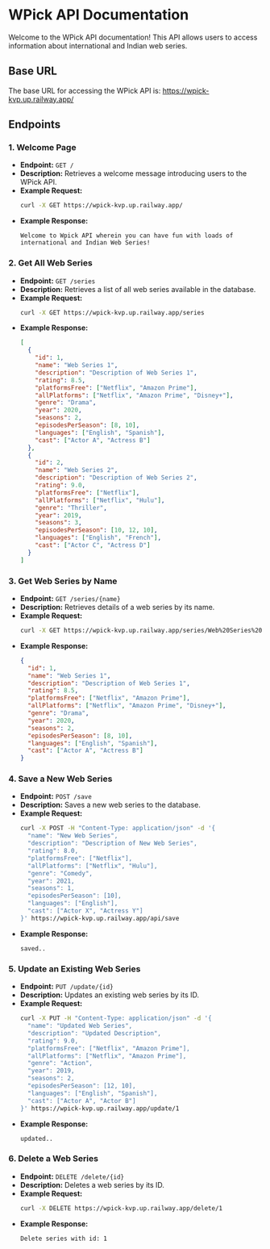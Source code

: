 # WPick API Documentation

Welcome to the WPick API documentation! This API allows users to access information about international and Indian web series.

## Base URL

The base URL for accessing the WPick API is: https://wpick-kvp.up.railway.app/

## Endpoints

### 1. Welcome Page

- **Endpoint:** `GET /`
- **Description:** Retrieves a welcome message introducing users to the WPick API.
- **Example Request:**
  ```bash
  curl -X GET https://wpick-kvp.up.railway.app/
- **Example Response:**
     ```
     Welcome to Wpick API wherein you can have fun with loads of international and Indian Web Series!
     ```

### 2. Get All Web Series
   - **Endpoint:** `GET /series`
   - **Description:** Retrieves a list of all web series available in the database.
   - **Example Request:**
     ```bash
     curl -X GET https://wpick-kvp.up.railway.app/series
     ```
   - **Example Response:**
     ```json
     [
       {
         "id": 1,
         "name": "Web Series 1",
         "description": "Description of Web Series 1",
         "rating": 8.5,
         "platformsFree": ["Netflix", "Amazon Prime"],
         "allPlatforms": ["Netflix", "Amazon Prime", "Disney+"],
         "genre": "Drama",
         "year": 2020,
         "seasons": 2,
         "episodesPerSeason": [8, 10],
         "languages": ["English", "Spanish"],
         "cast": ["Actor A", "Actress B"]
       },
       {
         "id": 2,
         "name": "Web Series 2",
         "description": "Description of Web Series 2",
         "rating": 9.0,
         "platformsFree": ["Netflix"],
         "allPlatforms": ["Netflix", "Hulu"],
         "genre": "Thriller",
         "year": 2019,
         "seasons": 3,
         "episodesPerSeason": [10, 12, 10],
         "languages": ["English", "French"],
         "cast": ["Actor C", "Actress D"]
       }
     ]
     ```

  ### 3. Get Web Series by Name
   - **Endpoint:** `GET /series/{name}`
   - **Description:** Retrieves details of a web series by its name.
   - **Example Request:**
     ```bash
     curl -X GET https://wpick-kvp.up.railway.app/series/Web%20Series%201
     ```
   - **Example Response:**
     ```json
     {
       "id": 1,
       "name": "Web Series 1",
       "description": "Description of Web Series 1",
       "rating": 8.5,
       "platformsFree": ["Netflix", "Amazon Prime"],
       "allPlatforms": ["Netflix", "Amazon Prime", "Disney+"],
       "genre": "Drama",
       "year": 2020,
       "seasons": 2,
       "episodesPerSeason": [8, 10],
       "languages": ["English", "Spanish"],
       "cast": ["Actor A", "Actress B"]
     }
     ```

### 4. Save a New Web Series
   - **Endpoint:** `POST /save`
   - **Description:** Saves a new web series to the database.
   - **Example Request:**
     ```bash
     curl -X POST -H "Content-Type: application/json" -d '{
       "name": "New Web Series",
       "description": "Description of New Web Series",
       "rating": 8.0,
       "platformsFree": ["Netflix"],
       "allPlatforms": ["Netflix", "Hulu"],
       "genre": "Comedy",
       "year": 2021,
       "seasons": 1,
       "episodesPerSeason": [10],
       "languages": ["English"],
       "cast": ["Actor X", "Actress Y"]
     }' https://wpick-kvp.up.railway.app/api/save
     ```
   - **Example Response:**
     ```plaintext
     saved..
     ```

### 5. Update an Existing Web Series
   - **Endpoint:** `PUT /update/{id}`
   - **Description:** Updates an existing web series by its ID.
   - **Example Request:**
     ```bash
     curl -X PUT -H "Content-Type: application/json" -d '{
       "name": "Updated Web Series",
       "description": "Updated Description",
       "rating": 9.0,
       "platformsFree": ["Netflix", "Amazon Prime"],
       "allPlatforms": ["Netflix", "Amazon Prime"],
       "genre": "Action",
       "year": 2019,
       "seasons": 2,
       "episodesPerSeason": [12, 10],
       "languages": ["English", "Spanish"],
       "cast": ["Actor A", "Actor B"]
     }' https://wpick-kvp.up.railway.app/update/1
     ```
   - **Example Response:**
     ```plaintext
     updated..
     ```

### 6. Delete a Web Series
   - **Endpoint:** `DELETE /delete/{id}`
   - **Description:** Deletes a web series by its ID.
   - **Example Request:**
     ```bash
     curl -X DELETE https://wpick-kvp.up.railway.app/delete/1
     ```
   - **Example Response:**
     ```plaintext
     Delete series with id: 1
     ```

